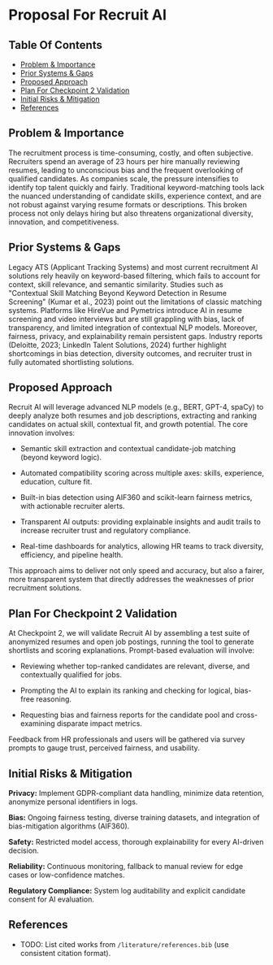 # Proposal For Recruit AI

## Table Of Contents
- [Problem & Importance](#problem--importance)
- [Prior Systems & Gaps](#prior-systems--gaps)
- [Proposed Approach](#proposed-approach)
- [Plan For Checkpoint 2 Validation](#plan-for-checkpoint-2-validation)
- [Initial Risks & Mitigation](#initial-risks--mitigation)
- [References](#references)

## Problem & Importance
The recruitment process is time-consuming, costly, and often subjective. Recruiters spend an average of 23 hours per hire manually reviewing resumes, leading to unconscious bias and the frequent overlooking of qualified candidates. As companies scale, the pressure intensifies to identify top talent quickly and fairly. Traditional keyword-matching tools lack the nuanced understanding of candidate skills, experience context, and are not robust against varying resume formats or descriptions. This broken process not only delays hiring but also threatens organizational diversity, innovation, and competitiveness.

## Prior Systems & Gaps
Legacy ATS (Applicant Tracking Systems) and most current recruitment AI solutions rely heavily on keyword-based filtering, which fails to account for context, skill relevance, and semantic similarity. Studies such as "Contextual Skill Matching Beyond Keyword Detection in Resume Screening" (Kumar et al., 2023) point out the limitations of classic matching systems. Platforms like HireVue and Pymetrics introduce AI in resume screening and video interviews but are still grappling with bias, lack of transparency, and limited integration of contextual NLP models. Moreover, fairness, privacy, and explainability remain persistent gaps. Industry reports (Deloitte, 2023; LinkedIn Talent Solutions, 2024) further highlight shortcomings in bias detection, diversity outcomes, and recruiter trust in fully automated shortlisting solutions.

## Proposed Approach
Recruit AI will leverage advanced NLP models (e.g., BERT, GPT-4, spaCy) to deeply analyze both resumes and job descriptions, extracting and ranking candidates on actual skill, contextual fit, and growth potential. The core innovation involves:

- Semantic skill extraction and contextual candidate-job matching (beyond keyword logic).

- Automated compatibility scoring across multiple axes: skills, experience, education, culture fit.

- Built-in bias detection using AIF360 and scikit-learn fairness metrics, with actionable recruiter alerts.

- Transparent AI outputs: providing explainable insights and audit trails to increase recruiter trust and regulatory compliance.

- Real-time dashboards for analytics, allowing HR teams to track diversity, efficiency, and pipeline health.

This approach aims to deliver not only speed and accuracy, but also a fairer, more transparent system that directly addresses the weaknesses of prior recruitment solutions.

## Plan For Checkpoint 2 Validation
At Checkpoint 2, we will validate Recruit AI by assembling a test suite of anonymized resumes and open job postings, running the tool to generate shortlists and scoring explanations. Prompt-based evaluation will involve:

- Reviewing whether top-ranked candidates are relevant, diverse, and contextually qualified for jobs.

- Prompting the AI to explain its ranking and checking for logical, bias-free reasoning.

- Requesting bias and fairness reports for the candidate pool and cross-examining disparate impact metrics.

Feedback from HR professionals and users will be gathered via survey prompts to gauge trust, perceived fairness, and usability.

## Initial Risks & Mitigation
**Privacy:** Implement GDPR-compliant data handling, minimize data retention, anonymize personal identifiers in logs.

**Bias:** Ongoing fairness testing, diverse training datasets, and integration of bias-mitigation algorithms (AIF360).

**Safety:** Restricted model access, thorough explainability for every AI-driven decision.

**Reliability:** Continuous monitoring, fallback to manual review for edge cases or low-confidence matches.

**Regulatory Compliance:** System log auditability and explicit candidate consent for AI evaluation.

## References
- TODO: List cited works from `/literature/references.bib` (use consistent citation format).
